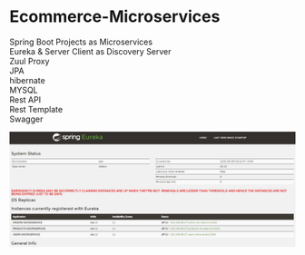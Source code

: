# Ecommerce-Microservices

Spring Boot Projects as Microservices</br>
Eureka & Server Client as Discovery Server</br>
Zuul Proxy </br>
JPA</br>
hibernate</br>
MYSQL</br>
Rest API</br>
Rest Template</br> 
Swagger</br>

![alt text](https://github.com/bhagyesh18/Ecommerce-Microservices/blob/master/eureka.JPG?raw=true)
